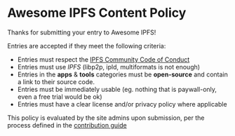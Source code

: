 # Awesome IPFS Content Policy

Thanks for submitting your entry to Awesome IPFS!

Entries are accepted if they meet the following criteria:

* Entries must respect the [IPFS Community Code of Conduct](https://github.com/ipfs/community/blob/master/code-of-conduct.md)
* Entries must use *IPFS* (libp2p, ipld, multiformats is not enough)
* Entries in the **apps** & **tools** categories must be **open-source** and contain a link to their source code.
* Entries must be immediately usable (eg. nothing that is paywall-only, even a free trial would be ok)
* Entries must have a clear license and/or privacy policy where applicable

This policy is evaluated by the site admins upon submission, per the process defined in the [contribution guide](CONTRIBUTING.md)
